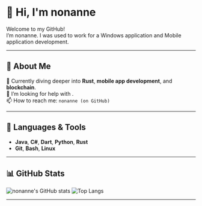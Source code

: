 # 👋 Hi, I'm **nonanne**  

Welcome to my GitHub!  
I’m nonanne. I was used to work for a Windows application and Mobile application development. 

---

## 🧠 About Me  
🌱 Currently diving deeper into **Rust**, **mobile app development**, and **blockchain**.   
🤔 I’m looking for help with .     
📫 How to reach me: `nonanne (on GitHub)`

---

## 🧰 Languages & Tools  
-  **Java**, **C#**, **Dart**, **Python**, **Rust**  
- **Git**, **Bash**, **Linux**  

---

## 📊 GitHub Stats  
![nonanne's GitHub stats](https://github-readme-stats.vercel.app/api?username=nonanne&show_icons=true&theme=tokyonight&contribs_since=2025-01-01)
![Top Langs](https://github-readme-stats.vercel.app/api/top-langs/?username=nonanne&layout=compact&theme=tokyonight)


---
